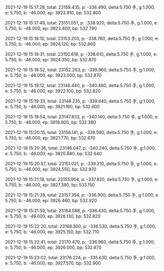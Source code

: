 2021-12-19 15:17:28, total: 23159.435, p: -338.490, delta:5.750 手, g:1.000, e: 5.750, b: -46.000, ep: 3923.910, bp: 532.800

2021-12-19 15:17:49, total: 23151.051, p: -338.920, delta:5.750 手, g:1.000, e: 5.750, b: -46.000, ep: 3923.400, bp: 532.790

2021-12-19 15:18:10, total: 23153.203, p: -338.760, delta:5.750 手, g:1.000, e: 5.750, b: -46.000, ep: 3924.120, bp: 532.860

2021-12-19 15:18:31, total: 23150.616, p: -338.610, delta:5.750 手, g:1.000, e: 5.750, b: -46.000, ep: 3924.350, bp: 532.870

2021-12-19 15:18:52, total: 23152.263, p: -339.960, delta:5.750 手, g:1.000, e: 5.750, b: -46.000, ep: 3923.000, bp: 532.870

2021-12-19 15:19:12, total: 23146.440, p: -340.460, delta:5.750 手, g:1.000, e: 5.750, b: -46.000, ep: 3922.100, bp: 532.820

2021-12-19 15:19:33, total: 23148.235, p: -339.640, delta:5.750 手, g:1.000, e: 5.750, b: -46.000, ep: 3921.160, bp: 532.600

2021-12-19 15:19:54, total: 23147.833, p: -340.140, delta:5.750 手, g:1.000, e: 5.750, b: -46.000, ep: 3918.900, bp: 532.380

2021-12-19 15:20:15, total: 23156.141, p: -339.590, delta:5.750 手, g:1.000, e: 5.750, b: -46.000, ep: 3921.770, bp: 532.670

2021-12-19 15:20:36, total: 23146.047, p: -340.240, delta:5.750 手, g:1.000, e: 5.750, b: -46.000, ep: 3920.880, bp: 532.640

2021-12-19 15:20:57, total: 23151.021, p: -339.210, delta:5.750 手, g:1.000, e: 5.750, b: -46.000, ep: 3924.550, bp: 532.970

2021-12-19 15:21:18, total: 23155.904, p: -337.820, delta:5.750 手, g:1.000, e: 5.750, b: -46.000, ep: 3927.380, bp: 533.150

2021-12-19 15:21:39, total: 23157.354, p: -336.900, delta:5.750 手, g:1.000, e: 5.750, b: -46.000, ep: 3926.460, bp: 532.920

2021-12-19 15:21:59, total: 23164.588, p: -336.430, delta:5.750 手, g:1.000, e: 5.750, b: -46.000, ep: 3926.130, bp: 532.820

2021-12-19 15:22:20, total: 23168.300, p: -336.530, delta:5.750 手, g:1.000, e: 5.750, b: -46.000, ep: 3925.150, bp: 532.710

2021-12-19 15:22:41, total: 23170.479, p: -336.960, delta:5.750 手, g:1.000, e: 5.750, b: -46.000, ep: 3926.000, bp: 532.870

2021-12-19 15:23:02, total: 23176.224, p: -335.630, delta:5.750 手, g:1.000, e: 5.750, b: -46.000, ep: 3927.570, bp: 532.900